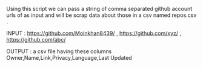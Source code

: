 Using this script we can pass a string of comma separated github account urls of as input and will be scrap data about those in a csv named repos.csv .



INPUT : https://github.com/Moinkhan8439/ , https://github.com/xyz/ , https://github.com/abc/

OUTPUT : a csv file having these columns <br>
Owner,Name,Link,Privacy,Language,Last Updated
